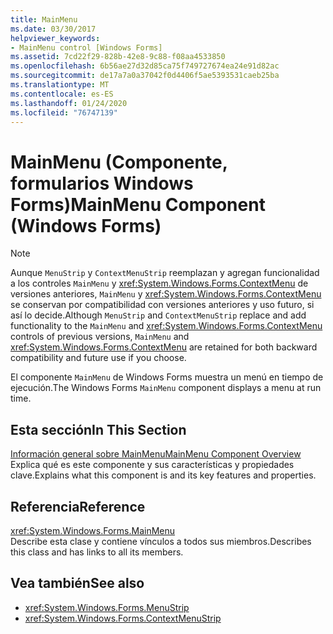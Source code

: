 ```yaml
---
title: MainMenu
ms.date: 03/30/2017
helpviewer_keywords:
- MainMenu control [Windows Forms]
ms.assetid: 7cd22f29-828b-42e8-9c88-f08aa4533850
ms.openlocfilehash: 6b56ae27d32d85ca75f749727674ea24e91d82ac
ms.sourcegitcommit: de17a7a0a37042f0d4406f5ae5393531caeb25ba
ms.translationtype: MT
ms.contentlocale: es-ES
ms.lasthandoff: 01/24/2020
ms.locfileid: "76747139"
---
```

# <a name="mainmenu-component-windows-forms"></a><span data-ttu-id="a3b2f-102">MainMenu (Componente, formularios Windows Forms)</span><span class="sxs-lookup"><span data-stu-id="a3b2f-102">MainMenu Component (Windows Forms)</span></span>
> [!NOTE]
> <span data-ttu-id="a3b2f-103">Aunque `MenuStrip` y `ContextMenuStrip` reemplazan y agregan funcionalidad a los controles `MainMenu` y <xref:System.Windows.Forms.ContextMenu> de versiones anteriores, `MainMenu` y <xref:System.Windows.Forms.ContextMenu> se conservan por compatibilidad con versiones anteriores y uso futuro, si así lo decide.</span><span class="sxs-lookup"><span data-stu-id="a3b2f-103">Although `MenuStrip` and `ContextMenuStrip` replace and add functionality to the `MainMenu` and <xref:System.Windows.Forms.ContextMenu> controls of previous versions, `MainMenu` and <xref:System.Windows.Forms.ContextMenu> are retained for both backward compatibility and future use if you choose.</span></span>  
  
 <span data-ttu-id="a3b2f-104">El componente `MainMenu` de Windows Forms muestra un menú en tiempo de ejecución.</span><span class="sxs-lookup"><span data-stu-id="a3b2f-104">The Windows Forms `MainMenu` component displays a menu at run time.</span></span>  
  
## <a name="in-this-section"></a><span data-ttu-id="a3b2f-105">Esta sección</span><span class="sxs-lookup"><span data-stu-id="a3b2f-105">In This Section</span></span>  
 [<span data-ttu-id="a3b2f-106">Información general sobre MainMenu</span><span class="sxs-lookup"><span data-stu-id="a3b2f-106">MainMenu Component Overview</span></span>](mainmenu-component-overview-windows-forms.md)  
 <span data-ttu-id="a3b2f-107">Explica qué es este componente y sus características y propiedades clave.</span><span class="sxs-lookup"><span data-stu-id="a3b2f-107">Explains what this component is and its key features and properties.</span></span>  
  
## <a name="reference"></a><span data-ttu-id="a3b2f-108">Referencia</span><span class="sxs-lookup"><span data-stu-id="a3b2f-108">Reference</span></span>  
 <xref:System.Windows.Forms.MainMenu>  
 <span data-ttu-id="a3b2f-109">Describe esta clase y contiene vínculos a todos sus miembros.</span><span class="sxs-lookup"><span data-stu-id="a3b2f-109">Describes this class and has links to all its members.</span></span>  
  
## <a name="see-also"></a><span data-ttu-id="a3b2f-110">Vea también</span><span class="sxs-lookup"><span data-stu-id="a3b2f-110">See also</span></span>

- <xref:System.Windows.Forms.MenuStrip>
- <xref:System.Windows.Forms.ContextMenuStrip>
